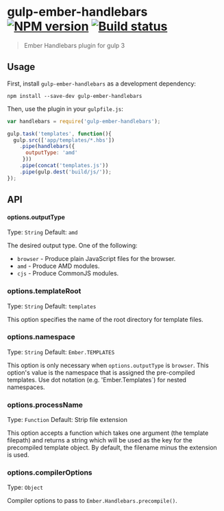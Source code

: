 # gulp-ember-handlebars [![NPM version][npm-image]][npm-url] [![Build status][travis-image]][travis-url]
> Ember Handlebars plugin for gulp 3

## Usage

First, install `gulp-ember-handlebars` as a development dependency:

```shell
npm install --save-dev gulp-ember-handlebars
```

Then, use the plugin in your `gulpfile.js`:

```javascript
var handlebars = require('gulp-ember-handlebars');

gulp.task('templates', function(){
  gulp.src(['app/templates/*.hbs'])
    .pipe(handlebars({
      outputType: 'amd'
     }))
    .pipe(concat('templates.js'))
    .pipe(gulp.dest('build/js/'));
});
```

## API

#### options.outputType
Type: `String`
Default: `amd`

The desired output type. One of the following:

* `browser` - Produce plain JavaScript files for the browser.
* `amd` - Produce AMD modules.
* `cjs` - Produce CommonJS modules.

### options.templateRoot
Type: `String`
Default: `templates`

This option specifies the name of the root directory for template files.

### options.namespace
Type: `String`
Default: `Ember.TEMPLATES`

This option is only necessary when `options.outputType` is `browser`. This
option's value is the namespace that is assigned the pre-compiled templates.
Use dot notation (e.g. 'Ember.Templates`) for nested namespaces.

### options.processName
Type: `Function`
Default: Strip file extension

This option accepts a function which takes one argument (the template filepath)
and returns a string which will be used as the key for the precompiled
template object. By default, the filename minus the extension is used.

### options.compilerOptions
Type: `Object`

Compiler options to pass to `Ember.Handlebars.precompile()`.


[travis-url]: http://travis-ci.org/fuseelements/gulp-ember-handlebars
[travis-image]: https://secure.travis-ci.org/fuseelements/gulp-ember-handlebars.png?branch=master
[npm-url]: https://npmjs.org/package/gulp-ember-handlebars
[npm-image]: https://badge.fury.io/gh/fuseelements%2Fgulp-ember-handlebars.png
